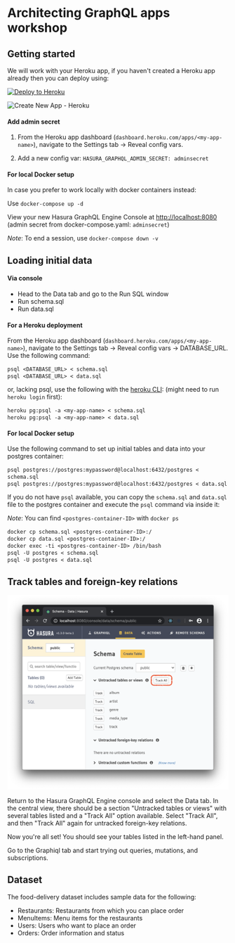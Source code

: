 # Architecting GraphQL apps workshop

## Getting started

We will work with your Heroku app, if you haven't created a Heroku app already then you can deploy using:

[![Deploy to
Heroku](https://www.herokucdn.com/deploy/button.svg)](https://heroku.com/deploy?template=https://github.com/hasura/graphql-engine-heroku)

![Create New App - Heroku](https://graphql-engine-cdn.hasura.io/heroku-repo/assets/create_new_app_heroku_3.png)

#### Add admin secret

1. From the Heroku app dashboard (`dashboard.heroku.com/apps/<my-app-name>`), navigate to the Settings tab -> Reveal config vars. 

2. Add a new config var:  `HASURA_GRAPHQL_ADMIN_SECRET: adminsecret` 


#### For local Docker setup

In case you prefer to work locally with docker containers instead:

Use `docker-compose up -d`

View your new Hasura GraphQL Engine Console at [http://localhost:8080](http://localhost:8080) (admin secret from docker-compose.yaml: `adminsecret`)

*Note*: To end a session, use `docker-compose down -v`


## Loading initial data

#### Via console
- Head to the Data tab and go to the Run SQL window
- Run schema.sql
- Run data.sql

#### For a Heroku deployment

From the Heroku app dashboard (`dashboard.heroku.com/apps/<my-app-name>`), navigate to the Settings tab -> Reveal config vars -> DATABASE_URL. Use the following command:

```
psql <DATABASE_URL> < schema.sql
psql <DATABASE_URL> < data.sql

```

or, lacking psql, use the following with the [heroku CLI](https://devcenter.heroku.com/articles/heroku-cli): (might need to run `heroku login` first):

```
heroku pg:psql -a <my-app-name> < schema.sql
heroku pg:psql -a <my-app-name> < data.sql

```

#### For local Docker setup

Use the following command to set up initial tables and data into your postgres container:

```
psql postgres://postgres:mypassword@localhost:6432/postgres < schema.sql 
psql postgres://postgres:mypassword@localhost:6432/postgres < data.sql 

```

If you do not have `psql` available, you can copy the `schema.sql` and `data.sql` file to the postgres container and execute the `psql` command via inside it:


*Note*:  You can find `<postgres-container-ID>` with `docker ps`

```
docker cp schema.sql <postgres-container-ID>:/
docker cp data.sql <postgres-container-ID>:/
docker exec -ti <postgres-container-ID> /bin/bash
psql -U postgres < schema.sql
psql -U postgres < data.sql
```

## Track tables and foreign-key relations

![Track tables in console](images/Hasura_setup_track_tables.png)

Return to the Hasura GraphQL Engine console and select the Data tab. In the central view, there should be a section "Untracked tables or views" with several tables listed and a "Track All" option available. Select "Track All", and then "Track All" again for untracked foreign-key relations.

Now you're all set! You should see your tables listed in the left-hand panel.

Go to the Graphiql tab and start trying out queries, mutations, and subscriptions.


## Dataset

The food-delivery dataset includes sample data for the following:

- Restaurants: Restaurants from which you can place order
- MenuItems: Menu items for the restaurants
- Users: Users who want to place an order
- Orders: Order information and status


